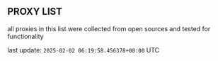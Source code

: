 ## PROXY LIST

all proxies in this list were collected from open sources and tested for functionality

last update: `2025-02-02 06:19:58.456378+00:00` UTC